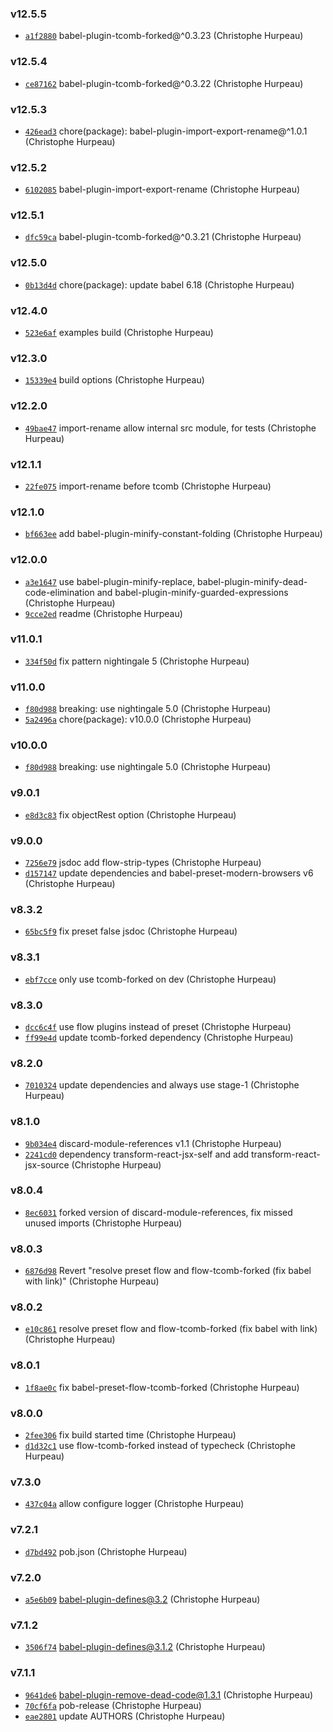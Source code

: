 ### v12.5.5

- [`a1f2880`](https://github.com/christophehurpeau/pob-babel/commit/a1f288004943a0568cdc2aaa022d75d019e53d4b) babel-plugin-tcomb-forked@^0.3.23 (Christophe Hurpeau)

### v12.5.4

- [`ce87162`](https://github.com/christophehurpeau/pob-babel/commit/ce871624541a4b08d64d5c72bf2c2e8a29a05d93) babel-plugin-tcomb-forked@^0.3.22 (Christophe Hurpeau)

### v12.5.3

- [`426ead3`](https://github.com/christophehurpeau/pob-babel/commit/426ead3b939f41efccfefdc5ba99098d1943f5e7) chore(package): babel-plugin-import-export-rename@^1.0.1 (Christophe Hurpeau)

### v12.5.2

- [`6102085`](https://github.com/christophehurpeau/pob-babel/commit/6102085a3b60d01c6740808edd6aa337e1fe163e) babel-plugin-import-export-rename (Christophe Hurpeau)

### v12.5.1

- [`dfc59ca`](https://github.com/christophehurpeau/pob-babel/commit/dfc59cab98b9e1d25300b0bf2edd4fe38a7c437f) babel-plugin-tcomb-forked@^0.3.21 (Christophe Hurpeau)

### v12.5.0

- [`0b13d4d`](https://github.com/christophehurpeau/pob-babel/commit/0b13d4d7a00f7c5ea3fcf238e3611438cb4ac028) chore(package): update babel 6.18 (Christophe Hurpeau)

### v12.4.0

- [`523e6af`](https://github.com/christophehurpeau/pob-babel/commit/523e6af25d48b6b6dfff7de27f923f959daa07d1) examples build (Christophe Hurpeau)

### v12.3.0

- [`15339e4`](https://github.com/christophehurpeau/pob-babel/commit/15339e4e85ef5f69c3e09373d82e9a73e823d014) build options (Christophe Hurpeau)

### v12.2.0

- [`49bae47`](https://github.com/christophehurpeau/pob-babel/commit/49bae47b7da687e073235c2fcd9f4fe058b9905c) import-rename allow internal src module, for tests (Christophe Hurpeau)

### v12.1.1

- [`22fe075`](https://github.com/christophehurpeau/pob-babel/commit/22fe0757b94262bbf3c1cae8a43a28347630e7fe) import-rename before tcomb (Christophe Hurpeau)

### v12.1.0

- [`bf663ee`](https://github.com/christophehurpeau/pob-babel/commit/bf663eeb9e037d4e8c8ccfdae93d2536dc321b78) add babel-plugin-minify-constant-folding (Christophe Hurpeau)

### v12.0.0

- [`a3e1647`](https://github.com/christophehurpeau/pob-babel/commit/a3e1647f8c0e8c560ec51b0f6a51a211b7241168) use babel-plugin-minify-replace, babel-plugin-minify-dead-code-elimination and babel-plugin-minify-guarded-expressions (Christophe Hurpeau)
- [`9cce2ed`](https://github.com/christophehurpeau/pob-babel/commit/9cce2edca949e7135e809a9576f1ecbf47fae666) readme (Christophe Hurpeau)

### v11.0.1

- [`334f50d`](https://github.com/christophehurpeau/pob-babel/commit/334f50de07a86dfafaf12187cd3c59cb7cb3b89f) fix pattern nightingale 5 (Christophe Hurpeau)

### v11.0.0

- [`f80d988`](https://github.com/christophehurpeau/pob-babel/commit/f80d988e9e0ca9aa352c11b04005633427949110) breaking: use nightingale 5.0 (Christophe Hurpeau)
- [`5a2496a`](https://github.com/christophehurpeau/pob-babel/commit/5a2496a5bf29806a68c36edcf9246f593f5f2d0b) chore(package): v10.0.0 (Christophe Hurpeau)

### v10.0.0

- [`f80d988`](https://github.com/christophehurpeau/pob-babel/commit/f80d988e9e0ca9aa352c11b04005633427949110) breaking: use nightingale 5.0 (Christophe Hurpeau)

### v9.0.1

- [`e8d3c83`](https://github.com/christophehurpeau/pob-babel/commit/e8d3c83c51f7f0ac7437b0837b8c8c8b385b03d0) fix objectRest option (Christophe Hurpeau)

### v9.0.0

- [`7256e79`](https://github.com/christophehurpeau/pob-babel/commit/7256e79e2961aed35574953efd5745afacd8c0ed) jsdoc add flow-strip-types (Christophe Hurpeau)
- [`d157147`](https://github.com/christophehurpeau/pob-babel/commit/d1571472856eddaa3a400ff2fedeff0cf9778090) update dependencies and babel-preset-modern-browsers v6 (Christophe Hurpeau)

### v8.3.2

- [`65bc5f9`](https://github.com/christophehurpeau/pob-babel/commit/65bc5f9586f6ecde7ea0fb2136199c829807cd95) fix preset false jsdoc (Christophe Hurpeau)

### v8.3.1

- [`ebf7cce`](https://github.com/christophehurpeau/pob-babel/commit/ebf7cce5fbee3565300ad1128ea5d9c6a3c6ac93) only use tcomb-forked on dev (Christophe Hurpeau)

### v8.3.0

- [`dcc6c4f`](https://github.com/christophehurpeau/pob-babel/commit/dcc6c4f2b73af992fc834f4955e6295747550f84) use flow plugins instead of preset (Christophe Hurpeau)
- [`ff99e4d`](https://github.com/christophehurpeau/pob-babel/commit/ff99e4d113cc5786174f626109ebcd74a51e184a) update tcomb-forked dependency (Christophe Hurpeau)

### v8.2.0

- [`7010324`](https://github.com/christophehurpeau/pob-babel/commit/7010324c1fae33f190664e0370bd34afbd6c96a0) update dependencies and always use stage-1 (Christophe Hurpeau)

### v8.1.0

- [`9b034e4`](https://github.com/christophehurpeau/pob-babel/commit/9b034e4434c4ab0fe303bfdf14ccad245fa1343b) discard-module-references v1.1 (Christophe Hurpeau)
- [`2241cd0`](https://github.com/christophehurpeau/pob-babel/commit/2241cd0cd95d81b224aa47e036f846cff780611e) dependency transform-react-jsx-self and add transform-react-jsx-source (Christophe Hurpeau)

### v8.0.4

- [`8ec6031`](https://github.com/christophehurpeau/pob-babel/commit/8ec60315a0b299a654904dc94ba4227005bcf591) forked version of discard-module-references, fix missed unused imports (Christophe Hurpeau)

### v8.0.3

- [`6876d98`](https://github.com/christophehurpeau/pob-babel/commit/6876d98d9a72b1153373c1714faebe6628529779) Revert "resolve preset flow and flow-tcomb-forked (fix babel with link)" (Christophe Hurpeau)

### v8.0.2

- [`e10c861`](https://github.com/christophehurpeau/pob-babel/commit/e10c8618689eb92373ad428807ccd26ce266dd62) resolve preset flow and flow-tcomb-forked (fix babel with link) (Christophe Hurpeau)

### v8.0.1

- [`1f8ae0c`](https://github.com/christophehurpeau/pob-babel/commit/1f8ae0c8b73a43c1c2265002d6f5c917eeb07656) fix babel-preset-flow-tcomb-forked (Christophe Hurpeau)

### v8.0.0

- [`2fee306`](https://github.com/christophehurpeau/pob-babel/commit/2fee306153b125cc3500242753660433acd31b95) fix build started time (Christophe Hurpeau)
- [`d1d32c1`](https://github.com/christophehurpeau/pob-babel/commit/d1d32c1e33c66b9d812475d8f7bc37caf9a1f5a4) use flow-tcomb-forked instead of typecheck (Christophe Hurpeau)

### v7.3.0

- [`437c04a`](https://github.com/christophehurpeau/pob-babel/commit/437c04aa818881eb32de54b33bc9ca79122ff0e9) allow configure logger (Christophe Hurpeau)

### v7.2.1

- [`d7bd492`](https://github.com/christophehurpeau/pob-babel/commit/d7bd492878c24329b89d97505d0ff58709b5c073) pob.json (Christophe Hurpeau)

### v7.2.0

- [`a5e6b09`](https://github.com/christophehurpeau/pob-babel/commit/a5e6b0933debcca0de440e85185b9afa6caab782) babel-plugin-defines@3.2 (Christophe Hurpeau)

### v7.1.2

- [`3506f74`](https://github.com/christophehurpeau/pob-babel/commit/3506f746591613d867acb52ef83a0116a9c948e7) babel-plugin-defines@3.1.2 (Christophe Hurpeau)

### v7.1.1

- [`9641de6`](https://github.com/christophehurpeau/pob-babel/commit/9641de61b3dfac931a3f25899d145592e3c35d14) babel-plugin-remove-dead-code@1.3.1 (Christophe Hurpeau)
- [`70cf6fa`](https://github.com/christophehurpeau/pob-babel/commit/70cf6fa9bdfa0a7b76e22bec8beeb4e2a04611e7) pob-release (Christophe Hurpeau)
- [`eae2801`](https://github.com/christophehurpeau/pob-babel/commit/eae28015b942adcffe4a64c685bc6d0b58b499bc) update AUTHORS (Christophe Hurpeau)
